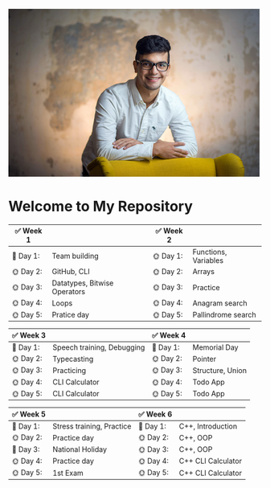 ![alt text](oscar.jpg)
# Welcome to My Repository



| :white_check_mark: **Week 1** | |:white_check_mark: **Week 2**||
| ---- |---- |----- |----- |
| :wrench: Day 1: |Team building| :sun_with_face: Day 1: |Functions, Variables|
| :sun_with_face: Day 2: |GitHub, CLI|:sun_with_face: Day 2: |Arrays|
| :sun_with_face: Day 3: |Datatypes, Bitwise Operators|:sun_with_face: Day 3: |Practice|
| :sun_with_face: Day 4: |Loops|:sun_with_face: Day 4: |Anagram search|
| :sun_with_face: Day 5: |Pratice day|:sun_with_face: Day 5: |Pallindrome search|

| :white_check_mark: **Week 3** | |:white_check_mark: **Week 4**||
| ---- |---- |----- |----- |
| :wrench: Day 1: |Speech training, Debugging  | :palm_tree: Day 1: |Memorial Day|
| :sun_with_face: Day 2: |Typecasting|:sun_with_face: Day 2: |Pointer|
| :sun_with_face: Day 3: |Practicing|:sun_with_face: Day 3: |Structure, Union|
| :sun_with_face: Day 4: |CLI Calculator|:sun_with_face: Day 4: |Todo App|
| :sun_with_face: Day 5: |CLI Calculator|:sun_with_face: Day 5: |Todo App|

| :white_check_mark: **Week 5** | |:white_check_mark: **Week 6**||
| ---- |---- |----- |----- |
| :wrench: Day 1: |Stress training, Practice   | :palm_tree: Day 1: |C++, Introduction|
| :sun_with_face: Day 2: |Practice day|:sun_with_face: Day 2: |C++, OOP|
| :palm_tree: Day 3: |National Holiday|:sun_with_face: Day 3: |C++, OOP|
| :sun_with_face: Day 4: |Practice day|:sun_with_face: Day 4: |C++ CLI Calculator|
| :sun_with_face: Day 5: |1st Exam|:sun_with_face: Day 5: |C++ CLI Calculator|
